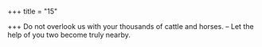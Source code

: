 +++
title = "15"

+++
Do not overlook us with your thousands of cattle and horses.
– Let the help of you two become truly nearby.